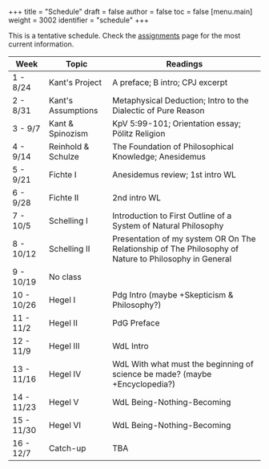 +++
title = "Schedule"
draft = false
author = false
toc = false
[menu.main]
  weight = 3002
  identifier = "schedule"
+++

This is a tentative schedule. Check the [assignments](http://phil880.colinmclear.net/assignments) page for the most current
information.

| Week       | Topic              | Readings                                                                                              |
|------------|--------------------|-------------------------------------------------------------------------------------------------------|
| 1 - 8/24   | Kant's Project     | A preface; B intro; CPJ excerpt                                                                       |
| 2 - 8/31   | Kant's Assumptions | Metaphysical Deduction; Intro to the Dialectic of Pure Reason                                         |
| 3 - 9/7    | Kant & Spinozism   | KpV 5:99-101; Orientation essay; Pölitz Religion                                                      |
| 4 - 9/14   | Reinhold & Schulze | The Foundation of Philosophical Knowledge; Anesidemus                                                 |
| 5 - 9/21   | Fichte I           | Anesidemus review; 1st intro WL                                                                       |
| 6 - 9/28   | Fichte II          | 2nd intro WL                                                                                          |
| 7 - 10/5   | Schelling I        | Introduction to First Outline of a System of Natural Philosophy                                       |
| 8 - 10/12  | Schelling II       | Presentation of my system OR On The Relationship of The Philosophy of Nature to Philosophy in General |
| 9 - 10/19  | No class           |                                                                                                       |
| 10 - 10/26 | Hegel I            | Pdg Intro (maybe +Skepticism & Philosophy?)                                                           |
| 11 - 11/2  | Hegel II           | PdG Preface                                                                                           |
| 12 - 11/9  | Hegel III          | WdL Intro                                                                                             |
| 13 - 11/16 | Hegel IV           | WdL With what must the beginning of science be made? (maybe +Encyclopedia?)                           |
| 14 - 11/23 | Hegel V            | WdL Being-Nothing-Becoming                                                                            |
| 15 - 11/30 | Hegel VI           | WdL Being-Nothing-Becoming                                                                            |
| 16 - 12/7  | Catch-up           | TBA                                                                                                   |
